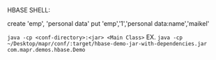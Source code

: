 HBASE SHELL:

create 'emp', 'personal data'
put 'emp','1','personal data:name','maikel'



`java -cp <conf-directory>:<jar> <Main Class>`
  EX.
 `java -cp ~/Desktop/mapr/conf/:target/hbase-demo-jar-with-dependencies.jar com.mapr.demos.hbase.Demo`
